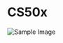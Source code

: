 # CS50x

![Sample Image](https://certificates.cs50.io/5e16a2bd-182d-4c0d-a104-c4fd04f5400d.png?size=letter)
